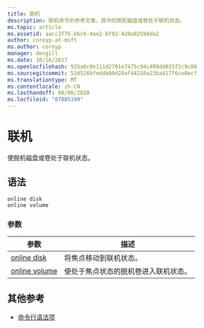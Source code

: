 ```yaml
---
title: 联机
description: 联机命令的参考文章，其中的脱机磁盘或卷处于联机状态。
ms.topic: article
ms.assetid: aacc3f75-bbc8-4ae2-bf92-420a82594da2
author: coreyp-at-msft
ms.author: coreyp
manager: dongill
ms.date: 10/16/2017
ms.openlocfilehash: 935a6c0e111d2701e7475c94c498dd015f2c9c06
ms.sourcegitcommit: 53d526bfeddb89d28af44210a23ba417f6ce0ecf
ms.translationtype: MT
ms.contentlocale: zh-CN
ms.lasthandoff: 08/06/2020
ms.locfileid: "87885199"
---
```

# <a name="online"></a>联机

使脱机磁盘或卷处于联机状态。

## <a name="syntax"></a>语法

```
online disk
online volume
```

### <a name="parameters"></a>参数

| 参数 | 描述 |
|--|--|
| [online disk](online-disk.md) | 将焦点移动到联机状态。 |
| [online volume](online-volume.md) | 使处于焦点状态的脱机卷进入联机状态。 |

## <a name="additional-references"></a>其他参考

- [命令行语法项](command-line-syntax-key.md)
